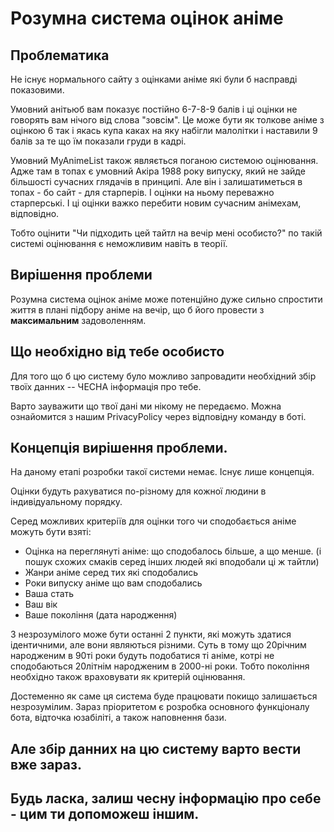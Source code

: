 # Розумна система оцінок аніме

## Проблематика
Не існує нормального сайту з оцінками аніме які були б насправді показовими.

Умовний анітьюб вам показує постійно 6-7-8-9 балів і ці оцінки не говорять вам нічого від слова "зовсім". Це може бути як толкове аніме з оцінкою 6 так і якась купа каках на яку набігли малолітки і наставили 9 балів за те що їм показали груди в кадрі.

Умовний MyAnimeList також являється поганою системою оцінювання. Адже там в топах є умовний Акіра 1988 року випуску, який не зайде більшості сучасних глядачів в принципі. Але він і залишатиметься в топах - бо сайт - для старперів. І оцінки на ньому переважно старперські. І ці оцінки важко перебити новим сучасним анімехам, відповідно. 

Тобто оцінити "Чи підходить цей тайтл на вечір мені особисто?" по такій системі оцінювання є неможливим навіть в теорії.

## Вирішення проблеми

Розумна система оцінок аніме може потенційно дуже сильно спростити життя в плані підбору аніме на вечір, що б його провести з __максимальним__ задоволенням.


## Що необхідно від тебе особисто

Для того що б цю систему було можливо запровадити необхідний збір твоїх данних -- ЧЕСНА інформація про тебе.

Варто зауважити що твої дані ми нікому не передаємо. Можна ознайомится з нашим PrivacyPolicy через відповідну команду в боті.


## Концепція вирішення проблеми.

На даному етапі розробки такої системи немає. Існує лише концепція.

Оцінки будуть рахуватися по-різному для кожної людини в індивідуальному порядку.

Серед можливих критеріїв для оцінки того чи сподобається аніме можуть бути взяті:
* Оцінка на переглянуті аніме: що сподобалось більше, а що менше. (і пошук схожих смаків серед інших людей які вподобали ці ж тайтли)
* Жанри аніме серед тих які сподобались
* Роки випуску аніме що вам сподобались
* Ваша стать
* Ваш вік
* Ваше покоління (дата народження)

З незрозумілого може бути останні 2 пункти, які можуть здатися ідентичними, але вони являються різними. Суть в тому що 20річним народженим в 90ті роки будуть подобатися ті аніме, котрі не сподобаються 20літнім народженим в 2000-ні роки. Тобто покоління необхідно також враховувати як критерій оцінювання.

Достеменно як саме ця система буде працювати покищо залишається незрозумілим. Зараз пріоритетом є розробка основного функціоналу бота, відточка юзабіліті, а також наповнення бази.

## Але збір данних на цю систему варто вести вже зараз.
## Будь ласка, залиш чесну інформацію про себе - цим ти допоможеш іншим.

